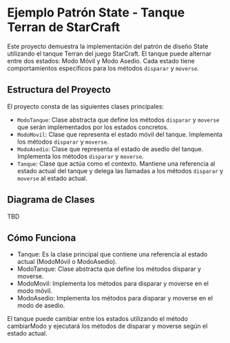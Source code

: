 # Ejemplo Patrón State - Tanque Terran de StarCraft

Este proyecto demuestra la implementación del patrón de diseño State utilizando el tanque Terran del juego StarCraft. El tanque puede alternar entre dos estados: Modo Móvil y Modo Asedio. Cada estado tiene comportamientos específicos para los métodos `disparar` y `moverse`.

## Estructura del Proyecto

El proyecto consta de las siguientes clases principales:

- `ModoTanque`: Clase abstracta que define los métodos `disparar` y `moverse` que serán implementados por los estados concretos.
- `ModoMovil`: Clase que representa el estado móvil del tanque. Implementa los métodos `disparar` y `moverse`.
- `ModoAsedio`: Clase que representa el estado de asedio del tanque. Implementa los métodos `disparar` y `moverse`.
- `Tanque`: Clase que actúa como el contexto. Mantiene una referencia al estado actual del tanque y delega las llamadas a los métodos `disparar` y `moverse` al estado actual.

## Diagrama de Clases

TBD

## Cómo Funciona
- Tanque: Es la clase principal que contiene una referencia al estado actual (ModoMóvil o ModoAsedio).
- ModoTanque: Clase abstracta que define los métodos disparar y moverse.
- ModoMovil: Implementa los métodos para disparar y moverse en el modo móvil.
- ModoAsedio: Implementa los métodos para disparar y moverse en el modo de asedio.

El tanque puede cambiar entre los estados utilizando el método cambiarModo y ejecutará los métodos de disparar y moverse según el estado actual.